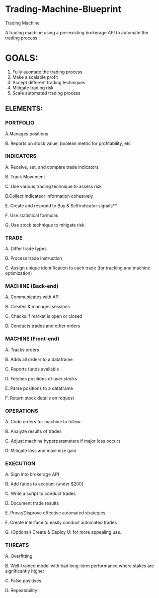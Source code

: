 # Trading-Machine-Blueprint
Trading Machine

A trading machine using a pre-existing brokerage API to automate the trading process.

# GOALS:



1. Fully auomate the trading process
2. Make a scalable profit
3. Accept different trading techniques
4. Mitigate trading risk
5. Scale automated trading process


## ELEMENTS:



### PORTFOLIO


A.Manages positions

B. Reports on stock value, boolean metric for profitability, etc




### INDICATORS


A. Receive, set, and compare trade indicators

B. Track Movement

C. Use various trading technique to assess risk

D.Collect indicateor information cohesively

E. Create and respond to Buy & Sell indicator signals**

F. Use statistical formulas

G. Use stock technique to mitigate risk


### TRADE


A. Differ trade types

B. Process trade instruction

C. Assign unique identification to each trade (for tracking and machine optimization)




### MACHINE (Back-end)

A. Communicates with API

B. Creates & manages sessions

C. Checks if market is open or closed

D. Conducts trades and other orders



### MACHINE (Front-end)

A. Tracks orders 

B. Adds all orders to a dataframe

C. Reports funds available

D. Fetches positions of user stocks

E. Parse positions to a dataframe

F. Return stock details on request




### OPERATIONS

A. Code orders for machine to follow

B. Analyze results of trades

C. Adjust machine hyperparameters if major loss occurs

D. Mitigate loss and maximize gain


### EXECUTION

A. Sign into brokerage API

B. Add funds to account (under $200)

C. Write a script to conduct trades

D. Document trade results

E. Prove/Disprove effective automated strategies

F. Create interface to easily conduct automated trades

G. (Optional) Create & Deploy UI for more appealing use.

### THREATS

A. Overfitting

B. Well-trained model with bad long-term performance where stakes are significantly higher

C. False positives

D. Repeatability
